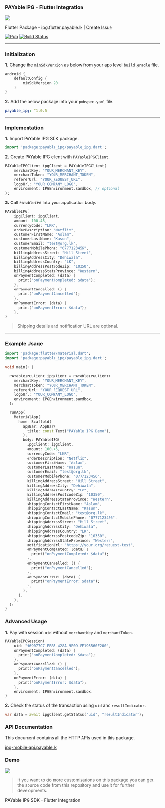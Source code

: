 ### PAYable IPG - Flutter Integration

![](https://i.imgur.com/ERpCDa7.png)

Flutter Package - [ipg.flutter.payable.lk](https://ipg.flutter.payable.lk) | [Create Issue](https://github.com/payable/flutter-ipg/issues/new)

[![Pub](https://img.shields.io/pub/v/payable_ipg.svg)](https://pub.dartlang.org/packages/payable_ipg)
[![Build Status](https://travis-ci.com/payable/flutter-ipg.svg?branch=master)](https://travis-ci.com/payable/flutter-ipg)

<hr>

### Initialization

<b>1.</b> Change the `minSdkVersion` as below from your app level `build.gradle` file.

```gradle
android {
    defaultConfig {
        minSdkVersion 20
    }
}
```

<b>2.</b> Add the below package into your `pubspec.yaml` file.

```yaml
payable_ipg: ^1.0.5
```

<hr>

### Implementation

<b>1.</b> Import PAYable IPG SDK package.

```dart
import 'package:payable_ipg/payable_ipg.dart';
```

<b>2.</b> Create PAYable IPG client with `PAYableIPGClient`.

```dart 
PAYableIPGClient ipgClient = PAYableIPGClient(
    merchantKey: "YOUR_MERCHANT_KEY",
    merchantToken: "YOUR_MERCHANT_TOKEN",
    refererUrl: "YOUR_REQUEST_URL",
    logoUrl: "YOUR_COMPANY_LOGO",
    environment: IPGEnvironment.sandbox, // optional
);
```

<b>3.</b> Call `PAYableIPG` into your application body.

```dart
PAYableIPG(
    ipgClient: ipgClient,
    amount: 100.45,
    currencyCode: "LKR",
    orderDescription: "Netflix",
    customerFirstName: "Aslam",
    customerLastName: "Kasun",
    customerEmail: "test@org.lk",
    customerMobilePhone: "0777123456",
    billingAddressStreet: "Hill Street",
    billingAddressCity: "Dehiwala",
    billingAddressCountry: "LK",
    billingAddressPostcodeZip: "10350",
    billingAddressStateProvince: "Western",
    onPaymentCompleted: (data) {
      print("onPaymentCompleted: $data");
    },
    onPaymentCancelled: () {
      print("onPaymentCancelled");
    },
    onPaymentError: (data) {
      print("onPaymentError: $data");
    },
)
```

> Shipping details and notification URL are optional.

<hr/>

### Example Usage

```dart
import 'package:flutter/material.dart';
import 'package:payable_ipg/payable_ipg.dart';

void main() {
  
  PAYableIPGClient ipgClient = PAYableIPGClient(
    merchantKey: "YOUR_MERCHANT_KEY",
    merchantToken: "YOUR_MERCHANT_TOKEN",
    refererUrl: "YOUR_REQUEST_URL",
    logoUrl: "YOUR_COMPANY_LOGO",
    environment: IPGEnvironment.sandbox,
  );

  runApp(
    MaterialApp(
      home: Scaffold(
        appBar: AppBar(
          title: const Text("PAYable IPG Demo"),
        ),
        body: PAYableIPG(
          ipgClient: ipgClient,
          amount: 100.45,
          currencyCode: "LKR",
          orderDescription: "Netflix",
          customerFirstName: "Aslam",
          customerLastName: "Kasun",
          customerEmail: "test@org.lk",
          customerMobilePhone: "0777123456",
          billingAddressStreet: "Hill Street",
          billingAddressCity: "Dehiwala",
          billingAddressCountry: "LK",
          billingAddressPostcodeZip: "10350",
          billingAddressStateProvince: "Western",
          shippingContactFirstName: "Aslam",
          shippingContactLastName: "Kasun",
          shippingContactEmail: "test@org.lk",
          shippingContactMobilePhone: "0777123456",
          shippingAddressStreet: "Hill Street",
          shippingAddressCity: "Dehiwala",
          shippingAddressCountry: "LK",
          shippingAddressPostcodeZip: "10350",
          shippingAddressStateProvince: "Western",
          notificationUrl: "https://your.org/request-test",
          onPaymentCompleted: (data) {
            print("onPaymentCompleted: $data");
          },
          onPaymentCancelled: () {
            print("onPaymentCancelled");
          },
          onPaymentError: (data) {
            print("onPaymentError: $data");
          },
        ),
      ),
    ),
  );
}
```

### Advanced Usage

<b>1.</b> Pay with session `uid` without `merchantKey` and `merchantToken`.

```dart
PAYableIPGSession(
    uid: "969077C7-EBB5-428A-9F09-FF195560F200",
    onPaymentCompleted: (data) {
      print("onPaymentCompleted: $data");
    },
    onPaymentCancelled: () {
      print("onPaymentCancelled");
    },
    onPaymentError: (data) {
      print("onPaymentError: $data");
    },
    environment: IPGEnvironment.sandbox,
)
```

<b>2.</b> Check the status of the transaction using `uid` and `resultIndicator`.

```dart
var data = await ipgClient.getStatus("uid", "resultIndicator");
```

### API Documentation

This document contains all the HTTP APIs used in this package.

[ipg-mobile-api.payable.lk](https://ipg-mobile-api.payable.lk)

### Demo

![](https://raw.githubusercontent.com/payable/flutter-ipg/master/screen.gif)

> If you want to do more customizations on this package you can get the source code from this repository and use it for further developments.

PAYable IPG SDK - Flutter Integration
